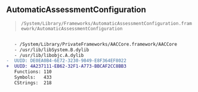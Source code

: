## AutomaticAssessmentConfiguration

> `/System/Library/Frameworks/AutomaticAssessmentConfiguration.framework/AutomaticAssessmentConfiguration`

```diff

   - /System/Library/PrivateFrameworks/AACCore.framework/AACCore
   - /usr/lib/libSystem.B.dylib
   - /usr/lib/libobjc.A.dylib
-  UUID: DE0EA0B4-6E72-3230-9849-E8F364EF8022
+  UUID: 4A237111-EB62-32F1-A773-BBCAF2CC8BB3
   Functions: 110
   Symbols:   433
   CStrings:  218

```
